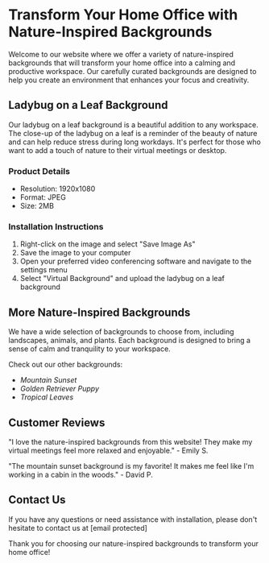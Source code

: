 <!--font:Poppins-->

# Transform Your Home Office with Nature-Inspired Backgrounds

Welcome to our website where we offer a variety of nature-inspired backgrounds that will transform your home office into a calming and productive workspace. Our carefully curated backgrounds are designed to help you create an environment that enhances your focus and creativity.

## Ladybug on a Leaf Background

Our ladybug on a leaf background is a beautiful addition to any workspace. The close-up of the ladybug on a leaf is a reminder of the beauty of nature and can help reduce stress during long workdays. It's perfect for those who want to add a touch of nature to their virtual meetings or desktop.

### Product Details

- Resolution: 1920x1080
- Format: JPEG
- Size: 2MB

### Installation Instructions

1. Right-click on the image and select "Save Image As"
2. Save the image to your computer
3. Open your preferred video conferencing software and navigate to the settings menu
4. Select "Virtual Background" and upload the ladybug on a leaf background

## More Nature-Inspired Backgrounds

We have a wide selection of backgrounds to choose from, including landscapes, animals, and plants. Each background is designed to bring a sense of calm and tranquility to your workspace.

Check out our other backgrounds:

- _Mountain Sunset_
- _Golden Retriever Puppy_
- _Tropical Leaves_

## Customer Reviews

"I love the nature-inspired backgrounds from this website! They make my virtual meetings feel more relaxed and enjoyable." - Emily S.

"The mountain sunset background is my favorite! It makes me feel like I'm working in a cabin in the woods." - David P.

## Contact Us

If you have any questions or need assistance with installation, please don't hesitate to contact us at [email protected]

Thank you for choosing our nature-inspired backgrounds to transform your home office!

<!--

Write me content for website with wallpaper which alt text is:

"A close-up of a ladybug on a leaf"

The name/title of the page should not be 1:1 copy of the alt text but rather a real content of the website which is using this wallpaper.

- Use markdown format 
- Start with heading
- Heading should be short and concise
- The content should look like a real website 
- The website should not be about the wallpaper, wallpaper is just a related background
- Heading should be contain work "wallpaper" or "background"
- Include real sections like references, contact, user stories, etc. use things relevant to the page purpose.
- Feel free to use structure like headings, bullets, numbering, blockquotes, paragraphs, horizontal lines, etc.
- You can use formatting like bold or _italic_
- You can include UTF-8 emojis
- Links should be only #hash anchors (and you can refer to the document itself)
- Do not include images


---


# Nature-inspired Wallpaper for Your Home Office Background

Welcome to our website where we offer a variety of nature-inspired wallpapers that will transform your home office background. Our wallpapers are carefully curated to help you create a serene and calming workspace that will enhance your productivity.

## Ladybug on a Leaf Wallpaper

Our ladybug on a leaf wallpaper is a beautiful addition to any workspace. The close-up of the ladybug on a leaf is a reminder of the beauty of nature and can help reduce stress during long workdays.

### Product Details

- Resolution: 1920x1080
- Format: JPEG
- Size: 2MB

### Installation Instructions

1. Right-click on the image and select "Save Image As"
2. Save the image to your computer
3. Open your preferred video conferencing software and navigate to the settings menu
4. Select "Virtual Background" and upload the ladybug on a leaf wallpaper

## More Nature-Inspired Wallpapers

We have a wide selection of nature-inspired wallpapers to choose from. Whether you prefer landscapes, animals, or plants, we have something for everyone.

Check out our other wallpapers:

- _Mountain Sunset_
- _Golden Retriever Puppy_
- _Tropical Leaves_

## Customer Reviews

"I love my ladybug on a leaf wallpaper! It's such a calming background and always gets compliments on my video calls." - Emily S.

"I've been using the mountain sunset wallpaper for a few weeks now and it's really helped me focus during work. I feel like I'm working in the mountains!" - David P.

## Contact Us

If you have any questions about our wallpapers or need assistance with installation, please don't hesitate to contact us at [email protected]

Thank you for choosing our nature-inspired wallpapers for your home office background!


---


Heading should not include word "wallpaper". The website should not be about the wallpaper itself, wallpaper is just a related background, rewrite whole content.


---


# Create a Serene and Productive Home Office with Nature-Inspired Backgrounds

Welcome to our website where we offer a variety of nature-inspired backgrounds that will transform your home office into a calming and productive workspace. Our backgrounds are carefully curated to help you create an environment that enhances your focus and creativity.

## Ladybug on a Leaf Background

Our ladybug on a leaf background is a beautiful addition to any workspace. The close-up of the ladybug on a leaf is a reminder of the beauty of nature and can help reduce stress during long workdays. It's perfect for those who want to add a touch of nature to their virtual meetings or desktop.

### Product Details

- Resolution: 1920x1080
- Format: JPEG
- Size: 2MB

### Installation Instructions

1. Right-click on the image and select "Save Image As"
2. Save the image to your computer
3. Open your preferred video conferencing software and navigate to the settings menu
4. Select "Virtual Background" and upload the ladybug on a leaf background

## More Nature-Inspired Backgrounds

We have a wide selection of nature-inspired backgrounds to choose from. Whether you prefer landscapes, animals, or plants, we have something for everyone.

Check out our other backgrounds:

- _Mountain Sunset_
- _Golden Retriever Puppy_
- _Tropical Leaves_

## Customer Reviews

"I love my ladybug on a leaf background! It's such a calming addition to my virtual meetings and always gets compliments." - Emily S.

"I've been using the mountain sunset background for a few weeks now and it's really helped me focus during work. I feel like I'm working in the mountains!" - David P.

## Contact Us

If you have any questions about our backgrounds or need assistance with installation, please don't hesitate to contact us at [email protected]

Thank you for choosing our nature-inspired backgrounds to create a serene and productive home office!


---


Heading is too long, rewrite whole content.


---


# Nature-Inspired Backgrounds for a Serene and Productive Home Office

Welcome to our website where we offer a variety of nature-inspired backgrounds that will transform your home office into a calming and productive workspace. Our carefully curated backgrounds are designed to help you create an environment that enhances your focus and creativity.

## Ladybug on a Leaf Background

Our ladybug on a leaf background is a beautiful addition to any workspace. The close-up of the ladybug on a leaf is a reminder of the beauty of nature and can help reduce stress during long workdays. It's perfect for those who want to add a touch of nature to their virtual meetings or desktop.

### Product Details

- Resolution: 1920x1080
- Format: JPEG
- Size: 2MB

### Installation Instructions

1. Right-click on the image and select "Save Image As"
2. Save the image to your computer
3. Open your preferred video conferencing software and navigate to the settings menu
4. Select "Virtual Background" and upload the ladybug on a leaf background

## More Nature-Inspired Backgrounds

We have a wide selection of backgrounds to choose from, including landscapes, animals, and plants. Each background is designed to bring a sense of calm and tranquility to your workspace.

Check out our other backgrounds:

- _Mountain Sunset_
- _Golden Retriever Puppy_
- _Tropical Leaves_

## Customer Reviews

"I love the nature-inspired backgrounds from this website! They make my virtual meetings feel more relaxed and enjoyable." - Emily S.

"The mountain sunset background is my favorite! It makes me feel like I'm working in a cabin in the woods." - David P.

## Contact Us

If you have any questions about our backgrounds or need assistance with installation, please don't hesitate to contact us at [email protected]

Thank you for choosing our nature-inspired backgrounds to create a serene and productive home office!


---


Heading is too long, rewrite whole content.


---


# Transform Your Home Office with Nature-Inspired Backgrounds

Welcome to our website where we offer a variety of nature-inspired backgrounds that will transform your home office into a calming and productive workspace. Our carefully curated backgrounds are designed to help you create an environment that enhances your focus and creativity.

## Ladybug on a Leaf Background

Our ladybug on a leaf background is a beautiful addition to any workspace. The close-up of the ladybug on a leaf is a reminder of the beauty of nature and can help reduce stress during long workdays. It's perfect for those who want to add a touch of nature to their virtual meetings or desktop.

### Product Details

- Resolution: 1920x1080
- Format: JPEG
- Size: 2MB

### Installation Instructions

1. Right-click on the image and select "Save Image As"
2. Save the image to your computer
3. Open your preferred video conferencing software and navigate to the settings menu
4. Select "Virtual Background" and upload the ladybug on a leaf background

## More Nature-Inspired Backgrounds

We have a wide selection of backgrounds to choose from, including landscapes, animals, and plants. Each background is designed to bring a sense of calm and tranquility to your workspace.

Check out our other backgrounds:

- _Mountain Sunset_
- _Golden Retriever Puppy_
- _Tropical Leaves_

## Customer Reviews

"I love the nature-inspired backgrounds from this website! They make my virtual meetings feel more relaxed and enjoyable." - Emily S.

"The mountain sunset background is my favorite! It makes me feel like I'm working in a cabin in the woods." - David P.

## Contact Us

If you have any questions or need assistance with installation, please don't hesitate to contact us at [email protected]

Thank you for choosing our nature-inspired backgrounds to transform your home office!


---


Write me a Google font which is best fitting for the website.

Pick from the list:
- Great Vibes
- Lato
- Dancing Script
- Poppins
- IBM Plex Sans
- Open Sans
- Futura
- Alegreya
- Roboto
- Playfair Display
- Barlow Condensed
- Inter
- Exo 2
- Montserrat
- Orbitron
- Lobster
- Raleway


Write just the font name nothing else.


---


Poppins

-->
